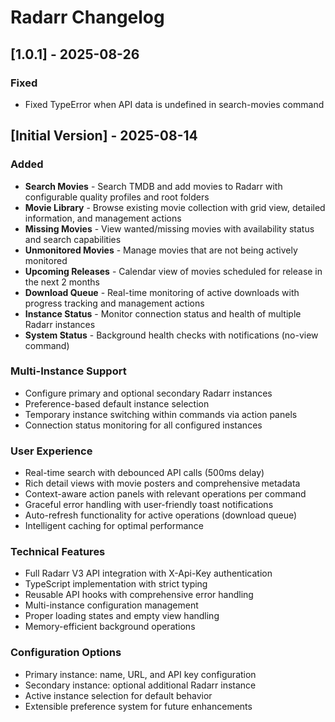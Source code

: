 # Radarr Changelog

## [1.0.1] - 2025-08-26

### Fixed

- Fixed TypeError when API data is undefined in search-movies command

## [Initial Version] - 2025-08-14

### Added

- **Search Movies** - Search TMDB and add movies to Radarr with configurable quality profiles and root folders
- **Movie Library** - Browse existing movie collection with grid view, detailed information, and management actions
- **Missing Movies** - View wanted/missing movies with availability status and search capabilities
- **Unmonitored Movies** - Manage movies that are not being actively monitored
- **Upcoming Releases** - Calendar view of movies scheduled for release in the next 2 months
- **Download Queue** - Real-time monitoring of active downloads with progress tracking and management actions
- **Instance Status** - Monitor connection status and health of multiple Radarr instances
- **System Status** - Background health checks with notifications (no-view command)

### Multi-Instance Support

- Configure primary and optional secondary Radarr instances
- Preference-based default instance selection
- Temporary instance switching within commands via action panels
- Connection status monitoring for all configured instances

### User Experience

- Real-time search with debounced API calls (500ms delay)
- Rich detail views with movie posters and comprehensive metadata
- Context-aware action panels with relevant operations per command
- Graceful error handling with user-friendly toast notifications
- Auto-refresh functionality for active operations (download queue)
- Intelligent caching for optimal performance

### Technical Features

- Full Radarr V3 API integration with X-Api-Key authentication
- TypeScript implementation with strict typing
- Reusable API hooks with comprehensive error handling
- Multi-instance configuration management
- Proper loading states and empty view handling
- Memory-efficient background operations

### Configuration Options

- Primary instance: name, URL, and API key configuration
- Secondary instance: optional additional Radarr instance
- Active instance selection for default behavior
- Extensible preference system for future enhancements
